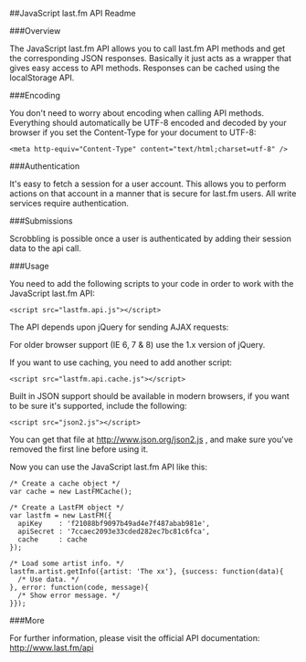 ##JavaScript last.fm API Readme

###Overview

The JavaScript last.fm API allows you to call last.fm API methods and get the
corresponding JSON responses. Basically it just acts as a wrapper that gives
easy access to API methods. Responses can be cached using the localStorage API.


###Encoding

You don't need to worry about encoding when calling API methods. Everything
should automatically be UTF-8 encoded and decoded by your browser if you set
the Content-Type for your document to UTF-8:

    <meta http-equiv="Content-Type" content="text/html;charset=utf-8" />


###Authentication

It's easy to fetch a session for a user account. This allows you to perform
actions on that account in a manner that is secure for last.fm users. All
write services require authentication.


###Submissions

Scrobbling is possible once a user is authenticated by adding their session 
data to the api call.


###Usage

You need to add the following scripts to your code in order to work with the
JavaScript last.fm API:

  <script src="lastfm.api.md5.js"></script>
    <script src="lastfm.api.js"></script>

The API depends upon jQuery for sending AJAX requests:

  <script src="//ajax.googleapis.com/ajax/libs/jquery/2.0.3/jquery.min.js"></script>

For older browser support (IE 6, 7 & 8) use the 1.x version of jQuery.

If you want to use caching, you need to add another script:

    <script src="lastfm.api.cache.js"></script>

Built in JSON support should be available in modern browsers, if you want to
be sure it's supported, include the following:

    <script src="json2.js"></script>

You can get that file at http://www.json.org/json2.js , and make sure you've
removed the first line before using it.

Now you can use the JavaScript last.fm API like this:

    /* Create a cache object */
    var cache = new LastFMCache();

    /* Create a LastFM object */
    var lastfm = new LastFM({
      apiKey    : 'f21088bf9097b49ad4e7f487abab981e',
      apiSecret : '7ccaec2093e33cded282ec7bc81c6fca',
      cache     : cache
    });

    /* Load some artist info. */
    lastfm.artist.getInfo({artist: 'The xx'}, {success: function(data){
      /* Use data. */
    }, error: function(code, message){
      /* Show error message. */
    }});


###More

For further information, please visit the official API documentation:
http://www.last.fm/api
